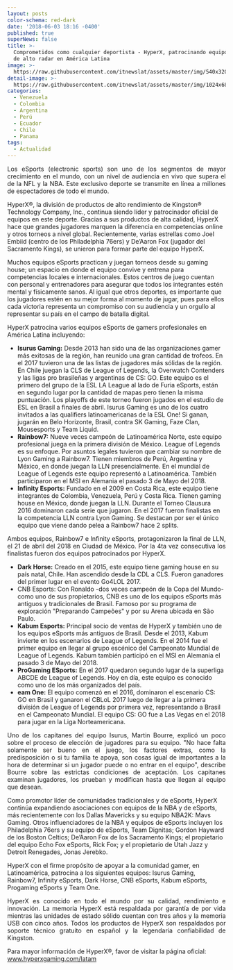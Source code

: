 ```yaml
---
layout: posts
color-schema: red-dark
date: '2018-06-03 18:16 -0400'
published: true
superNews: false
title: >-
  Comprometidos como cualquier deportista - HyperX, patrocinando equipos eSports
  de alto radar en América Latina
image: >-
  https://raw.githubusercontent.com/itnewslat/assets/master/img/540x320/eSports-p.jpg
detail-image: >-
  https://raw.githubusercontent.com/itnewslat/assets/master/img/1024x680/eSports-g.jpg
categories:
  - Venezuela
  - Colombia
  - Argentina
  - Perú
  - Ecuador
  - Chile
  - Panama
tags:
  - Actualidad
---
```

<p style="text-align: justify;">Los eSports (electronic sports) son uno de los segmentos de mayor crecimiento en el mundo, con un nivel de audiencia en vivo que supera el de la NFL y la NBA. Este exclusivo deporte se transmite en línea a millones de espectadores de todo el mundo.</p

<p style="text-align: justify;">HyperX®, la división de productos de alto rendimiento de Kingston® Technology Company, Inc., continua siendo líder y patrocinador oficial de equipos en este deporte. Gracias a sus productos de alta calidad, HyperX hace que grandes jugadores marquen la diferencia en competencias online y otros torneos a nivel global. Recientemente, varias estrellas como Joel Embiid (centro de los Philadelphia 76ers) y De’Aaron Fox (jugador del Sacramento Kings), se unieron para formar parte del equipo HyperX.</p

<p style="text-align: justify;">Muchos equipos eSports practican y juegan torneos desde su gaming house; un espacio en donde el equipo convive y entrena para competencias locales e internacionales. Estos centros de juego cuentan con personal y entrenadores para asegurar que todos los integrantes estén mental y físicamente sanos. Al igual que otros deportes, es importante que los jugadores estén en su mejor forma al momento de jugar, pues para ellos cada victoria representa un compromiso con su audiencia y un orgullo al representar su país en el campo de batalla digital.</p> 

HyperX patrocina varios equipos eSports de gamers profesionales en América Latina incluyendo:

- **Isurus Gaming:** Desde 2013 han sido una de las organizaciones gamer más exitosas de la región, han reunido una gran cantidad de trofeos. En el 2017 tuvieron una de las listas de jugadores más sólidas de la región. En Chile juegan la CLS de League of Legends, la Overwatch Contenders y las ligas pro brasileñas y argentinas de CS: GO.  Este equipo es el primero del grupo de la ESL LA League al lado de Furia eSports, están en segundo lugar por la cantidad de mapas pero tienen la misma puntuación. Los playoffs de este torneo fueron jugados en el estudio de ESL en Brasil a finales de abril. Isurus Gaming es uno de los cuatro invitados a las qualifiers latinoamericanas de la ESL One! Si ganan, jugarán en Belo Horizonte, Brasil, contra SK Gaming, Faze Clan, Mousesports y Team Liquid.
- **Rainbow7:** Nueve veces campeón de Latinoamérica Norte, este equipo profesional juega en la primera división de México. League of Legends es su enfoque. Por asuntos legales tuvieron que cambiar su nombre de Lyon Gaming a Rainbow7. Tienen miembros de Perú, Argentina y México, en donde juegan la LLN presencialmente. En el mundial de League of Legends este equipo representó a Latinoamérica.  También participaron en el MSI en Alemania el pasado 3 de Mayo del 2018.
- **Infinity Esports:** Fundado en el 2009 en Costa Rica, este equipo tiene integrantes de Colombia, Venezuela, Perú y Costa Rica. Tienen gaming house en México, donde juegan la LLN. Durante el Torneo Clausura 2016 dominaron cada serie que jugaron. En el 2017 fueron finalistas en la competencia LLN contra Lyon Gaming. Se destacan por ser el único equipo que viene dando pelea a Rainbow7 hace 2 splits.

<p style="text-align: justify;">Ambos equipos, Rainbow7 e Infinity eSports, protagonizaron la final de LLN, el 21 de abril del 2018 en Ciudad de México. Por la 4ta vez consecutiva los finalistas fueron dos equipos patrocinados por HyperX.</p>

- **Dark Horse:** Creado en el 2015, este equipo tiene gaming house en su país natal, Chile. Han ascendido desde la CDL a CLS. Fueron ganadores del primer lugar en el evento Go4LOL 2017. 
- CNB Esports: Con Ronaldo -dos veces campeón de la Copa del Mundo- como uno de sus propietarios, CNB es uno de los equipos eSports más antiguos y tradicionales de Brasil. Famoso por su programa de exploración "Preparando Campeões" y por su Arena ubicada en São Paulo.
- **Kabum Esports:** Principal socio de ventas de HyperX y también uno de los equipos eSports más antiguos de Brasil. Desde el 2013, Kabum invierte en los escenarios de League of Legends. En el 2014 fue el primer equipo en llegar al grupo escénico del Campeonato Mundial de League of Legends. Kabum también participó en el MSI en Alemania el pasado 3 de Mayo del 2018.
- **ProGaming ESports:** En el 2017 quedaron segundo lugar de la superliga ABCDE de League of Legends. Hoy en día, este equipo es conocido como uno de los más organizados del país.
- **eam One:** El equipo comenzó en el 2016, dominaron el escenario CS: GO en Brasil y ganaron el CBLoL 2017 luego de llegar a la primera división de League of Legends por primera vez, representando a Brasil en el Campeonato Mundial. El equipo CS: GO fue a Las Vegas en el 2018 para jugar en la Liga Norteamericana.

<p style="text-align: justify;">Uno de los capitanes del equipo Isurus, Martin Bourre, explicó un poco sobre el proceso de elección de jugadores para su equipo. "No hace falta solamente ser bueno en el juego, los factores extras, como la predisposición o si tu familia te apoya, son cosas igual de importantes a la hora de determinar si un jugador puede o no entrar en el equipo", describe Bourre sobre las estrictas condiciones de aceptación. Los capitanes examinan jugadores, los prueban y modifican hasta que llegan al equipo que desean.</p 

<p style="text-align: justify;">Como promotor líder de comunidades tradicionales y de eSports, HyperX continúa expandiendo asociaciones con equipos de la NBA y de eSports, más recientemente con los Dallas Mavericks y su equipo NBA2K: Mavs Gaming. Otros influenciadores de la NBA y equipos de eSports incluyen los Philadelphia 76ers y su equipo de eSports, Team Dignitas; Gordon Hayward de los Boston Celtics; De’Aaron Fox de los Sacramento Kings; el propietario del equipo Echo Fox eSports, Rick Fox; y el propietario de Utah Jazz y Detroit Renegades, Jonas Jerebko.</p

HyperX con el firme propósito de apoyar a la comunidad gamer, en Latinoamérica, patrocina a los siguientes equipos: Isurus Gaming, Rainbow7, Infinity eSports, Dark Horse, CNB eSports, Kabum eSports, Progaming eSports y Team One.

<p style="text-align: justify;">HyperX es conocido en todo el mundo por su calidad, rendimiento e innovación. La memoria HyperX está respaldada por garantía de por vida mientras las unidades de estado sólido cuentan con tres años y la memoria USB con cinco años. Todos los productos de HyperX son respaldados por soporte técnico gratuito en español y la legendaria confiabilidad de Kingston.</p

Para mayor información de HyperX®, favor de visitar la página oficial: www.hyperxgaming.com/latam